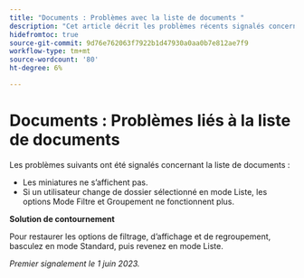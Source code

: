 ```yaml
---
title: "Documents : Problèmes avec la liste de documents "
description: "Cet article décrit les problèmes récents signalés concernant la liste de documents."
hidefromtoc: true
source-git-commit: 9d76e762063f7922b1d47930a0aa0b7e812ae7f9
workflow-type: tm+mt
source-wordcount: '80'
ht-degree: 6%

---
```



# Documents : Problèmes liés à la liste de documents

<!--This article is on the WF and WFP TOCs-->

Les problèmes suivants ont été signalés concernant la liste de documents :

* Les miniatures ne s’affichent pas.
* Si un utilisateur change de dossier sélectionné en mode Liste, les options Mode Filtre et Groupement ne fonctionnent plus.

**Solution de contournement**

Pour restaurer les options de filtrage, d’affichage et de regroupement, basculez en mode Standard, puis revenez en mode Liste.

_Premier signalement le 1 juin 2023._

